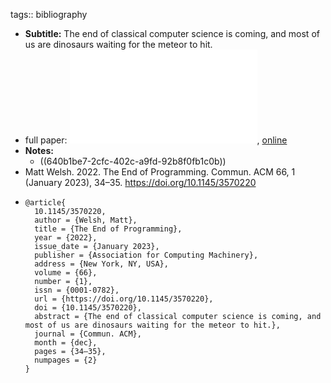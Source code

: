 tags:: bibliography

- **Subtitle:** The end of classical computer science is coming, and most of us are dinosaurs waiting for the meteor to hit.
- full paper: ![local copy](../assets/the-end-of-programming_1678448431319_0.pdf), [online](https://dl.acm.org/doi/pdf/10.1145/3570220)
- **Notes:**
	- ((640b1be7-2cfc-402c-a9fd-92b8f0fb1c0b))
- Matt Welsh. 2022. The End of Programming. Commun. ACM 66, 1 (January 2023), 34–35. https://doi.org/10.1145/3570220
- ```
  @article{
    10.1145/3570220,
    author = {Welsh, Matt},
    title = {The End of Programming},
    year = {2022},
    issue_date = {January 2023},
    publisher = {Association for Computing Machinery},
    address = {New York, NY, USA},
    volume = {66},
    number = {1},
    issn = {0001-0782},
    url = {https://doi.org/10.1145/3570220},
    doi = {10.1145/3570220},
    abstract = {The end of classical computer science is coming, and most of us are dinosaurs waiting for the meteor to hit.},
    journal = {Commun. ACM},
    month = {dec},
    pages = {34–35},
    numpages = {2}
  }
  ```